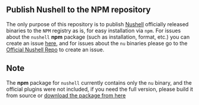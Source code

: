 
## Publish Nushell to the NPM repository

The only purpose of this repository is to publish [Nushell](https://github.com/nushell/nushell) officially released binaries to the `NPM` registry as is, for easy installation via `npm`.
For issues about the `nushell` **npm** package (such as installation, format, etc.) you can create an issue [here](https://github.com/hustcer/nu-to-npm/issues), and for issues about the `nu` binaries please go to the [Official Nushell Repo](https://github.com/nushell/nushell/issues) to create an issue.

## Note

The **npm** package for `nushell` currently contains only the `nu` binary, and the official plugins were not included, if you need the full version, please build it from source or [download the package from here](https://github.com/nushell/nushell/releases)

